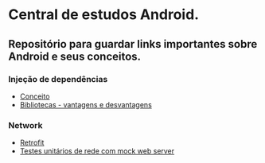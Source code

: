 # Central de estudos Android.

## Repositório para guardar links importantes sobre Android e seus conceitos.

### Injeção de dependências
* [Conceito](https://www.techyourchance.com/dependency-injection-android/)
* [Bibliotecas - vantagens e desvantagens](https://www.techyourchance.com/dagger-vs-hilt-vs-koin-vs-pure-dependency-injection/)

### Network

* [Retrofit](https://www.digitalocean.com/community/tutorials/retrofit-android-example-tutorial)
* [Testes unitários de rede com mock web server](https://www.techyourchance.com/dagger-vs-hilt-vs-koin-vs-pure-dependency-injection/)
